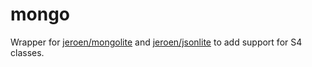 # mongo
Wrapper for [jeroen/mongolite](https://github.com/jeroen/mongolite) and [jeroen/jsonlite](https://github.com/jeroen/jsonlite) to add support for S4 classes.
